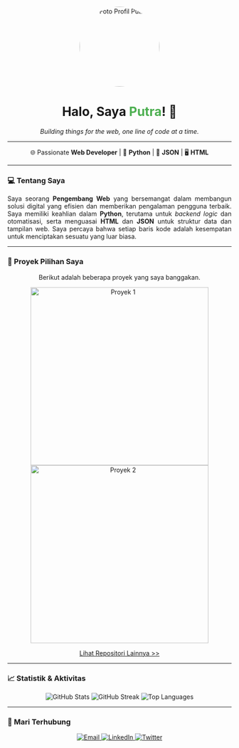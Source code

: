 <div align="center">
  <img src="https://i.imgur.com/your-profile-picture.png" alt="Foto Profil Putra" width="180" style="border-radius: 50%;">
  <h1>Halo, Saya <span style="color: #4CAF50;">Putra</span>! 💚</h1>
  <p><i>Building things for the web, one line of code at a time.</i></p>
</div>

---

<p align="center">
  🌐 Passionate <b>Web Developer</b> | 🐍 <b>Python</b> | 📄 <b>JSON</b> | 🖥️ <b>HTML</b>
</p>

---

### 💻 Tentang Saya

<div align="justify">
  Saya seorang <b>Pengembang Web</b> yang bersemangat dalam membangun solusi digital yang efisien dan memberikan pengalaman pengguna terbaik. Saya memiliki keahlian dalam <b>Python</b>, terutama untuk <i>backend logic</i> dan otomatisasi, serta menguasai <b>HTML</b> dan <b>JSON</b> untuk struktur data dan tampilan web. Saya percaya bahwa setiap baris kode adalah kesempatan untuk menciptakan sesuatu yang luar biasa.
</div>

---

### 🚀 Proyek Pilihan Saya

<p align="center">
  Berikut adalah beberapa proyek yang saya banggakan.
</p>

<div align="center">
  <img src="https://github-readme-stats.vercel.app/api/pin/?username=your-username&repo=your-pinned-repo-1&theme=radical" alt="Proyek 1" width="400" />
  <img src="https://github-readme-stats.vercel.app/api/pin/?username=your-username&repo=your-pinned-repo-2&theme=radical" alt="Proyek 2" width="400" />
</div>

<p align="center">
  <a href="https://github.com/your-username?tab=repositories" target="_blank">Lihat Repositori Lainnya >></a>
</p>

---

### 📈 Statistik & Aktivitas

<div align="center">
  <img src="https://github-readme-stats.vercel.app/api?username=your-username&show_icons=true&theme=onedark&hide_rank=true" alt="GitHub Stats">
  <img src="https://github-readme-streak-stats.herokuapp.com/?user=your-username&theme=onedark" alt="GitHub Streak">
  <img src="https://github-readme-stats.vercel.app/api/top-langs/?username=your-username&layout=compact&theme=onedark" alt="Top Languages">
</div>

---

### 👋 Mari Terhubung

<div align="center">
  <a href="mailto:email-anda@gmail.com" target="_blank">
    <img src="https://img.shields.io/badge/Email-D14836?style=for-the-badge&logo=gmail&logoColor=white" alt="Email">
  </a>
  <a href="https://linkedin.com/in/your-linkedin-profile" target="_blank">
    <img src="https://img.shields.io/badge/LinkedIn-0077B5?style=for-the-badge&logo=linkedin&logoColor=white" alt="LinkedIn">
  </a>
  <a href="https://twitter.com/your-twitter-profile" target="_blank">
    <img src="https://img.shields.io/badge/Twitter-1DA1F2?style=for-the-badge&logo=twitter&logoColor=white" alt="Twitter">
  </a>
</div>
